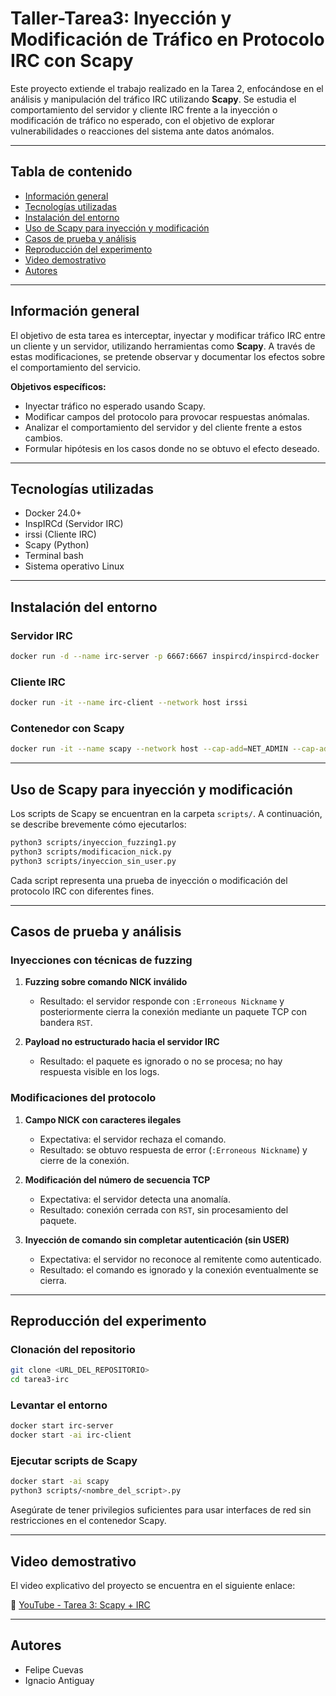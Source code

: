 # Taller-Tarea3: Inyección y Modificación de Tráfico en Protocolo IRC con Scapy

Este proyecto extiende el trabajo realizado en la Tarea 2, enfocándose en el análisis y manipulación del tráfico IRC utilizando **Scapy**. Se estudia el comportamiento del servidor y cliente IRC frente a la inyección o modificación de tráfico no esperado, con el objetivo de explorar vulnerabilidades o reacciones del sistema ante datos anómalos.

---

## Tabla de contenido

- [Información general](#información-general)
- [Tecnologías utilizadas](#tecnologías-utilizadas)
- [Instalación del entorno](#instalación-del-entorno)
- [Uso de Scapy para inyección y modificación](#uso-de-scapy-para-inyección-y-modificación)
- [Casos de prueba y análisis](#casos-de-prueba-y-análisis)
- [Reproducción del experimento](#reproducción-del-experimento)
- [Video demostrativo](#video-demostrativo)
- [Autores](#autores)

---

## Información general

El objetivo de esta tarea es interceptar, inyectar y modificar tráfico IRC entre un cliente y un servidor, utilizando herramientas como **Scapy**. A través de estas modificaciones, se pretende observar y documentar los efectos sobre el comportamiento del servicio.

**Objetivos específicos:**

- Inyectar tráfico no esperado usando Scapy.
- Modificar campos del protocolo para provocar respuestas anómalas.
- Analizar el comportamiento del servidor y del cliente frente a estos cambios.
- Formular hipótesis en los casos donde no se obtuvo el efecto deseado.

---

## Tecnologías utilizadas

- Docker 24.0+
- InspIRCd (Servidor IRC)
- irssi (Cliente IRC)
- Scapy (Python)
- Terminal bash
- Sistema operativo Linux

---

## Instalación del entorno

### Servidor IRC

```bash
docker run -d --name irc-server -p 6667:6667 inspircd/inspircd-docker
```

### Cliente IRC

```bash
docker run -it --name irc-client --network host irssi
```

### Contenedor con Scapy

```bash
docker run -it --name scapy --network host --cap-add=NET_ADMIN --cap-add=NET_RAW scapy/scapy
```

---

## Uso de Scapy para inyección y modificación

Los scripts de Scapy se encuentran en la carpeta `scripts/`. A continuación, se describe brevemente cómo ejecutarlos:

```bash
python3 scripts/inyeccion_fuzzing1.py
python3 scripts/modificacion_nick.py
python3 scripts/inyeccion_sin_user.py
```

Cada script representa una prueba de inyección o modificación del protocolo IRC con diferentes fines.

---

## Casos de prueba y análisis

### Inyecciones con técnicas de fuzzing

1. **Fuzzing sobre comando NICK inválido**  
   - Resultado: el servidor responde con `:Erroneous Nickname` y posteriormente cierra la conexión mediante un paquete TCP con bandera `RST`.

2. **Payload no estructurado hacia el servidor IRC**  
   - Resultado: el paquete es ignorado o no se procesa; no hay respuesta visible en los logs.

### Modificaciones del protocolo

1. **Campo NICK con caracteres ilegales**  
   - Expectativa: el servidor rechaza el comando.
   - Resultado: se obtuvo respuesta de error (`:Erroneous Nickname`) y cierre de la conexión.

2. **Modificación del número de secuencia TCP**  
   - Expectativa: el servidor detecta una anomalía.
   - Resultado: conexión cerrada con `RST`, sin procesamiento del paquete.

3. **Inyección de comando sin completar autenticación (sin USER)**  
   - Expectativa: el servidor no reconoce al remitente como autenticado.
   - Resultado: el comando es ignorado y la conexión eventualmente se cierra.

---

## Reproducción del experimento

### Clonación del repositorio

```bash
git clone <URL_DEL_REPOSITORIO>
cd tarea3-irc
```

### Levantar el entorno

```bash
docker start irc-server
docker start -ai irc-client
```

### Ejecutar scripts de Scapy

```bash
docker start -ai scapy
python3 scripts/<nombre_del_script>.py
```

Asegúrate de tener privilegios suficientes para usar interfaces de red sin restricciones en el contenedor Scapy.

---

## Video demostrativo

El video explicativo del proyecto se encuentra en el siguiente enlace:

🔗 [YouTube - Tarea 3: Scapy + IRC](https://www.youtube.com/...)

---

## Autores

- Felipe Cuevas  
- Ignacio Antiguay
